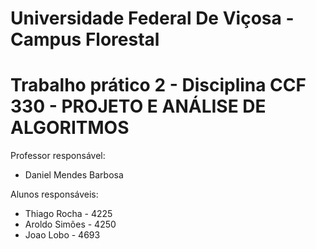 # Universidade Federal De Viçosa - Campus Florestal
# Trabalho prático 2 - Disciplina CCF 330 - PROJETO E ANÁLISE DE ALGORITMOS

Professor responsável: 

  - Daniel Mendes Barbosa 
    
Alunos responsáveis:

  - Thiago Rocha - 4225
  - Aroldo Simões - 4250
  - Joao Lobo - 4693
